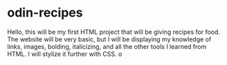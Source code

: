 # odin-recipes
Hello, this will be my first HTML project that will be giving recipes for food. The website will be very basic, but I will be displaying my knowledge of links, images, bolding, italicizing, and all the other tools I learned from HTML. I will stylize it further with CSS. o